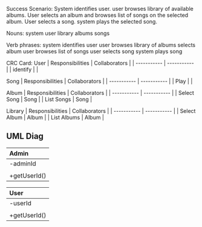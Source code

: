


Success Scenario: System identifies user. user browses library of available albums. User selects an album and browses list of songs on the selected album. User selects a song. system plays the selected song.

Nouns:
system
user
library
albums
songs

Verb phrases:
system identifies user
user browses library of albums
selects album
user browses list of songs
user selects song
system plays song

CRC Card:
User
| Responsibilities      | Collaborators |
| ----------- | ----------- |
| identify |  |

Song
| Responsibilities      | Collaborators |
| ----------- | ----------- |
| Play |  |

Album
| Responsibilities      | Collaborators |
| ----------- | ----------- |
| Select Song | Song |
| List Songs | Song |


Library
| Responsibilities      | Collaborators |
| ----------- | ----------- |
| Select Album | Album |
| List Albums | Album |

## UML Diag
|Admin |
| :---- |
| -adminId |
||
| +getUserId() |

|User|
|:----|
| -userId |
||
| +getUserId() |
<!--stackedit_data:
eyJoaXN0b3J5IjpbLTE3MDI1NDE0NTUsLTExNTQxMTc2MDAsLT
EyMzk5OTUwMzYsMTcwMjg2NDMxOCw2Nzk3NTY0NjVdfQ==
-->